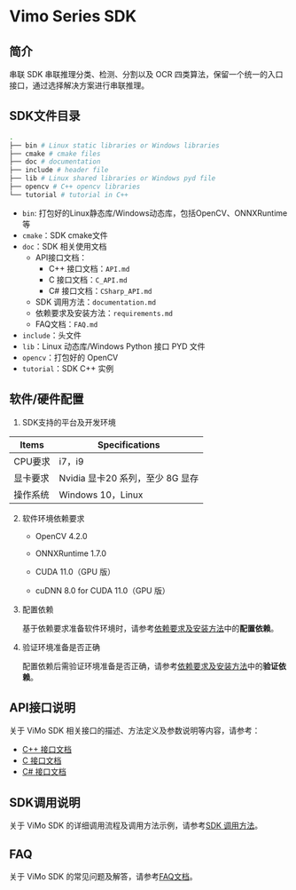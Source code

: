 # Vimo Series SDK

## 简介

串联 SDK 串联推理分类、检测、分割以及 OCR 四类算法，保留一个统一的入口接口，通过选择解决方案进行串联推理。

## SDK文件目录

```bash
.
├── bin # Linux static libraries or Windows libraries
├── cmake # cmake files
├── doc # documentation
├── include # header file
├── lib # Linux shared libraries or Windows pyd file
├── opencv # C++ opencv libraries
└── tutorial # tutorial in C++
```

- `bin`: 打包好的Linux静态库/Windows动态库，包括OpenCV、ONNXRuntime等
- `cmake`：SDK cmake文件
- `doc`：SDK 相关使用文档
  - API接口文档：
    - C++ 接口文档：`API.md`
    - C 接口文档：`C_API.md`
    - C# 接口文档：`CSharp_API.md`
  - SDK 调用方法：`documentation.md`
  - 依赖要求及安装方法：`requirements.md`
  - FAQ文档：`FAQ.md`
- `include`：头文件
- `lib`：Linux 动态库/Windows Python 接口 PYD 文件
- `opencv`：打包好的 OpenCV
- `tutorial`：SDK C++ 实例

## 软件/硬件配置

1. SDK支持的平台及开发环境

| Items    | Specifications                   |
| -------- | -------------------------------- |
| CPU要求  | i7，i9                           |
| 显卡要求 | Nvidia 显卡20 系列，至少 8G 显存 |
| 操作系统 | Windows 10，Linux                |

2. 软件环境依赖要求

   - OpenCV 4.2.0

   - ONNXRuntime 1.7.0

   - CUDA 11.0（GPU 版）

   - cuDNN 8.0 for CUDA 11.0（GPU 版）

3. 配置依赖

   基于依赖要求准备软件环境时，请参考[依赖要求及安装方法](./requirements.md)中的**配置依赖**。

4. 验证环境准备是否正确

   配置依赖后需验证环境准备是否正确，请参考[依赖要求及安装方法](./requirements.md)中的**验证依赖**。

## API接口说明

关于 ViMo SDK 相关接口的描述、方法定义及参数说明等内容，请参考：

- [C++ 接口文档](./APIs/API.md)
- [C 接口文档](./APIs/C_API.md)
- [C# 接口文档](./APIs/CSharp_API.md)

## SDK调用说明

关于 ViMo SDK 的详细调用流程及调用方法示例，请参考[SDK 调用方法](./documentation.md)。

## FAQ

关于 ViMo SDK 的常见问题及解答，请参考[FAQ文档](./FAQ.md)。

